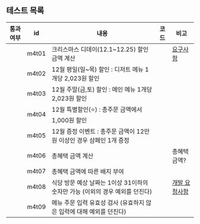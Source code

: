 ## 테스트 목록

|통과여부| id    | 내용                                             | 코드| 비고                                                                                                                                                                                                  |
|------|-------|------------------------------------------------|----|-----------------------------------------------------------------------------------------------------------------------------------------------------------------------------------------------------|
| | m4t01 | 크리스마스 디데이(12.1~12.25) 할인 금액 계산                 | | [요구사항](https://github.com/mingeun2154/java-christmas-6-mingeun2154#12%EC%9B%94-%EC%9D%B4%EB%B2%A4%ED%8A%B8-%EA%B3%84%ED%9A%8D)                                                                      |
| | m4t02 | 12월 평일(일~목) 할인 : 디저트 메뉴 1개당 2,023원 할인          | ||
| | m4t03 | 12월 주말(금,토) 할인 : 메인 메뉴 1개당 2,023원 할인           | ||
| | m4t04 | 12월 특별할인(⭐️) : 총주문 금액에서 1,000원 할인              | ||
| | m4t05 | 12월 증정 이벤트 : 총주문 금액이 12만원 이상인 경우 샴페인 1개 증정     | ||
| | m4t06 | 총혜택 금액 계산                                      | | 총혜택 금액?                                                                                                                                                                                             |
| | m4t07 | 총혜택 금액에 따른 배지 부여                               | ||
| | m4t08 | 식당 방문 예상 날짜는 1이상 31이하의 숫자만 가능 (이외의 경우 예외를 던진다) | | [개발 요청사항](https://github.com/mingeun2154/java-christmas-6-mingeun2154#12%EC%9B%94-%EC%9D%B4%EB%B2%A4%ED%8A%B8-%ED%94%8C%EB%9E%98%EB%84%88-%EA%B0%9C%EB%B0%9C-%EC%9A%94%EC%B2%AD-%EC%82%AC%ED%95%AD) |
| | m4t09 | 메뉴 주문 입력 유효성 검사 (유효하지 않은 입력에 대해 예외를 던진다)       | ||
